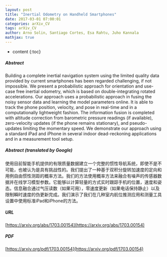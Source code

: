 ```yaml
---
layout: post
title: "Inertial Odometry on Handheld Smartphones"
date: 2017-03-01 07:00:01
categories: arXiv_CV
tags: arXiv_CV
author: Arno Solin, Santiago Cortes, Esa Rahtu, Juho Kannala
mathjax: true
---
```


* content
{:toc}

##### Abstract
Building a complete inertial navigation system using the limited quality data provided by current smartphones has been regarded challenging, if not impossible. We present a probabilistic approach for orientation and use-case free inertial odometry, which is based on double-integrating rotated accelerations. Our approach uses a probabilistic approach in fusing the noisy sensor data and learning the model parameters online. It is able to track the phone position, velocity, and pose in real-time and in a computationally lightweight fashion. The information fusion is completed with altitude correction from barometric pressure readings (if available), zero-velocity updates (if the phone remains stationary), and pseudo-updates limiting the momentary speed. We demonstrate our approach using a standard iPad and iPhone in several indoor dead-reckoning applications and in a measurement tool setup.

##### Abstract (translated by Google)
使用目前智能手机提供的有限质量数据建立一个完整的惯性导航系统，即使不是不可能，也被认为是具有挑战性的。我们提出了一种基于双积分旋转加速度的定向和用例自由惯性测距的概率方法。我们的方法使用概率方法来融合有噪声的传感器数据并在线学习模型参数。它能够以计算轻量的方式实时跟踪手机的位置，速度和姿态。信息融合通过气压读数（如果可用），零速度更新（如果电话保持静止）以及限制瞬时速度的伪更新完成。我们演示了我们在几种室内航位推测应用和测量工具设置中使用标准iPad和iPhone的方法。

##### URL
[https://arxiv.org/abs/1703.00154](https://arxiv.org/abs/1703.00154)

##### PDF
[https://arxiv.org/pdf/1703.00154](https://arxiv.org/pdf/1703.00154)

